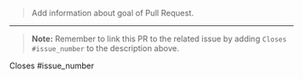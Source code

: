 > Add information about goal of Pull Request.

---
> **Note:** Remember to link this PR to the related issue by adding `Closes #issue_number` to the description above.

Closes #issue_number
